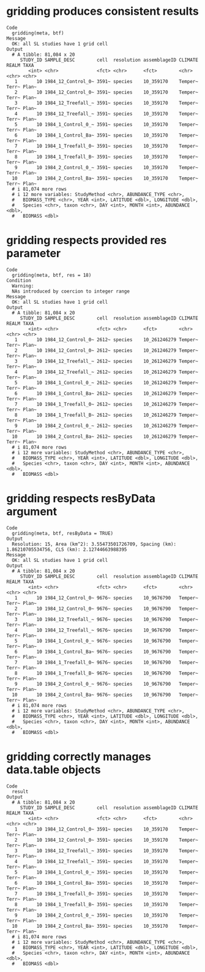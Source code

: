 # gridding produces consistent results

    Code
      gridding(meta, btf)
    Message
      OK: all SL studies have 1 grid cell
    Output
      # A tibble: 81,084 x 20
         STUDY_ID SAMPLE_DESC        cell  resolution assemblageID CLIMATE REALM TAXA 
            <int> <chr>              <fct> <chr>      <fct>        <chr>   <chr> <chr>
       1       10 1984_12_Control_0~ 3591~ species    10_359170    Temper~ Terr~ Plan~
       2       10 1984_12_Control_0~ 3591~ species    10_359170    Temper~ Terr~ Plan~
       3       10 1984_12_Treefall_~ 3591~ species    10_359170    Temper~ Terr~ Plan~
       4       10 1984_12_Treefall_~ 3591~ species    10_359170    Temper~ Terr~ Plan~
       5       10 1984_1_Control_0_~ 3591~ species    10_359170    Temper~ Terr~ Plan~
       6       10 1984_1_Control_Ba~ 3591~ species    10_359170    Temper~ Terr~ Plan~
       7       10 1984_1_Treefall_0~ 3591~ species    10_359170    Temper~ Terr~ Plan~
       8       10 1984_1_Treefall_B~ 3591~ species    10_359170    Temper~ Terr~ Plan~
       9       10 1984_2_Control_0_~ 3591~ species    10_359170    Temper~ Terr~ Plan~
      10       10 1984_2_Control_Ba~ 3591~ species    10_359170    Temper~ Terr~ Plan~
      # i 81,074 more rows
      # i 12 more variables: StudyMethod <chr>, ABUNDANCE_TYPE <chr>,
      #   BIOMASS_TYPE <chr>, YEAR <int>, LATITUDE <dbl>, LONGITUDE <dbl>,
      #   Species <chr>, taxon <chr>, DAY <int>, MONTH <int>, ABUNDANCE <dbl>,
      #   BIOMASS <dbl>

# gridding respects provided res parameter

    Code
      gridding(meta, btf, res = 18)
    Condition
      Warning:
      NAs introduced by coercion to integer range
    Message
      OK: all SL studies have 1 grid cell
    Output
      # A tibble: 81,084 x 20
         STUDY_ID SAMPLE_DESC        cell  resolution assemblageID CLIMATE REALM TAXA 
            <int> <chr>              <fct> <chr>      <fct>        <chr>   <chr> <chr>
       1       10 1984_12_Control_0~ 2612~ species    10_261246279 Temper~ Terr~ Plan~
       2       10 1984_12_Control_0~ 2612~ species    10_261246279 Temper~ Terr~ Plan~
       3       10 1984_12_Treefall_~ 2612~ species    10_261246279 Temper~ Terr~ Plan~
       4       10 1984_12_Treefall_~ 2612~ species    10_261246279 Temper~ Terr~ Plan~
       5       10 1984_1_Control_0_~ 2612~ species    10_261246279 Temper~ Terr~ Plan~
       6       10 1984_1_Control_Ba~ 2612~ species    10_261246279 Temper~ Terr~ Plan~
       7       10 1984_1_Treefall_0~ 2612~ species    10_261246279 Temper~ Terr~ Plan~
       8       10 1984_1_Treefall_B~ 2612~ species    10_261246279 Temper~ Terr~ Plan~
       9       10 1984_2_Control_0_~ 2612~ species    10_261246279 Temper~ Terr~ Plan~
      10       10 1984_2_Control_Ba~ 2612~ species    10_261246279 Temper~ Terr~ Plan~
      # i 81,074 more rows
      # i 12 more variables: StudyMethod <chr>, ABUNDANCE_TYPE <chr>,
      #   BIOMASS_TYPE <chr>, YEAR <int>, LATITUDE <dbl>, LONGITUDE <dbl>,
      #   Species <chr>, taxon <chr>, DAY <int>, MONTH <int>, ABUNDANCE <dbl>,
      #   BIOMASS <dbl>

# gridding respects resByData argument

    Code
      gridding(meta, btf, resByData = TRUE)
    Output
      Resolution: 15, Area (km^2): 3.55473501726709, Spacing (km): 1.86210705534756, CLS (km): 2.12744663988395
    Message
      OK: all SL studies have 1 grid cell
    Output
      # A tibble: 81,084 x 20
         STUDY_ID SAMPLE_DESC        cell  resolution assemblageID CLIMATE REALM TAXA 
            <int> <chr>              <fct> <chr>      <fct>        <chr>   <chr> <chr>
       1       10 1984_12_Control_0~ 9676~ species    10_9676790   Temper~ Terr~ Plan~
       2       10 1984_12_Control_0~ 9676~ species    10_9676790   Temper~ Terr~ Plan~
       3       10 1984_12_Treefall_~ 9676~ species    10_9676790   Temper~ Terr~ Plan~
       4       10 1984_12_Treefall_~ 9676~ species    10_9676790   Temper~ Terr~ Plan~
       5       10 1984_1_Control_0_~ 9676~ species    10_9676790   Temper~ Terr~ Plan~
       6       10 1984_1_Control_Ba~ 9676~ species    10_9676790   Temper~ Terr~ Plan~
       7       10 1984_1_Treefall_0~ 9676~ species    10_9676790   Temper~ Terr~ Plan~
       8       10 1984_1_Treefall_B~ 9676~ species    10_9676790   Temper~ Terr~ Plan~
       9       10 1984_2_Control_0_~ 9676~ species    10_9676790   Temper~ Terr~ Plan~
      10       10 1984_2_Control_Ba~ 9676~ species    10_9676790   Temper~ Terr~ Plan~
      # i 81,074 more rows
      # i 12 more variables: StudyMethod <chr>, ABUNDANCE_TYPE <chr>,
      #   BIOMASS_TYPE <chr>, YEAR <int>, LATITUDE <dbl>, LONGITUDE <dbl>,
      #   Species <chr>, taxon <chr>, DAY <int>, MONTH <int>, ABUNDANCE <dbl>,
      #   BIOMASS <dbl>

# gridding correctly manages data.table objects

    Code
      result
    Output
      # A tibble: 81,084 x 20
         STUDY_ID SAMPLE_DESC        cell  resolution assemblageID CLIMATE REALM TAXA 
            <int> <chr>              <fct> <chr>      <fct>        <chr>   <chr> <chr>
       1       10 1984_12_Control_0~ 3591~ species    10_359170    Temper~ Terr~ Plan~
       2       10 1984_12_Control_0~ 3591~ species    10_359170    Temper~ Terr~ Plan~
       3       10 1984_12_Treefall_~ 3591~ species    10_359170    Temper~ Terr~ Plan~
       4       10 1984_12_Treefall_~ 3591~ species    10_359170    Temper~ Terr~ Plan~
       5       10 1984_1_Control_0_~ 3591~ species    10_359170    Temper~ Terr~ Plan~
       6       10 1984_1_Control_Ba~ 3591~ species    10_359170    Temper~ Terr~ Plan~
       7       10 1984_1_Treefall_0~ 3591~ species    10_359170    Temper~ Terr~ Plan~
       8       10 1984_1_Treefall_B~ 3591~ species    10_359170    Temper~ Terr~ Plan~
       9       10 1984_2_Control_0_~ 3591~ species    10_359170    Temper~ Terr~ Plan~
      10       10 1984_2_Control_Ba~ 3591~ species    10_359170    Temper~ Terr~ Plan~
      # i 81,074 more rows
      # i 12 more variables: StudyMethod <chr>, ABUNDANCE_TYPE <chr>,
      #   BIOMASS_TYPE <chr>, YEAR <int>, LATITUDE <dbl>, LONGITUDE <dbl>,
      #   Species <chr>, taxon <chr>, DAY <int>, MONTH <int>, ABUNDANCE <dbl>,
      #   BIOMASS <dbl>

